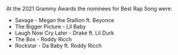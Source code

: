 At the 2021 Grammy Awards the nominees for Best Rap Song were:
* Savage - Megan the Stallion ft. Beyonce
* The Bigger Picture - Lil Baby
* Laugh Now Cry Later - Drake ft. Lil Durk
* The Box - Roddy Ricch
* Rockstar - Da Baby ft. Roddy Ricch

